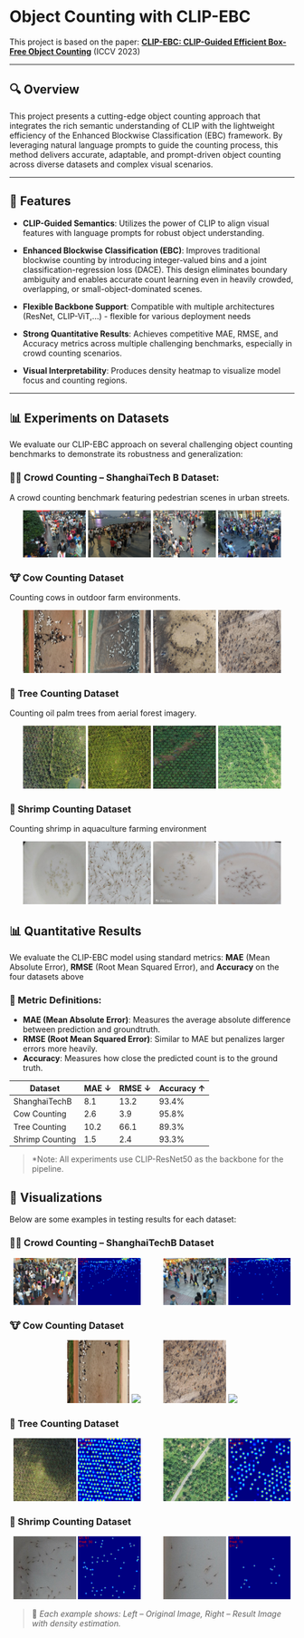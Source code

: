 # Object Counting with CLIP-EBC

This project is based on the paper: **[CLIP-EBC: CLIP-Guided Efficient Box-Free Object Counting](https://arxiv.org/abs/2308.13741)** (ICCV 2023)

---

## 🔍 Overview

This project presents a cutting-edge object counting approach that integrates the rich semantic understanding of CLIP with the lightweight efficiency of the Enhanced Blockwise Classification (EBC) framework. By leveraging natural language prompts to guide the counting process, this method delivers accurate, adaptable, and prompt-driven object counting across diverse datasets and complex visual scenarios.

---

## 🧩 Features

- **CLIP-Guided Semantics**: Utilizes the power of CLIP to align visual features with language prompts for robust object understanding.

- **Enhanced Blockwise Classification (EBC)**: Improves traditional blockwise counting by introducing integer-valued bins and a joint classification-regression loss (DACE). This design eliminates boundary ambiguity and enables accurate count learning even in heavily crowded, overlapping, or small-object-dominated scenes.

- **Flexible Backbone Support**: Compatible with multiple architectures (ResNet, CLIP-ViT,...) - flexible for various deployment needs

- **Strong Quantitative Results**: Achieves competitive MAE, RMSE, and Accuracy metrics across multiple challenging benchmarks, especially in crowd counting scenarios.

- **Visual Interpretability**: Produces density heatmap to visualize model focus and counting regions.

---

## 📊 Experiments on Datasets

We evaluate our CLIP-EBC approach on several challenging object counting benchmarks to demonstrate its robustness and generalization:

### 🧍‍♂️ Crowd Counting – ShanghaiTech B Dataset:

A crowd counting benchmark featuring pedestrian scenes in urban streets.
<p align="center">
  <img src="examples/shb_1.jpg" width="22%" />
  <img src="examples/shb_2.jpg" width="22%" />
  <img src="examples/shb_3.jpg" width="22%" />
  <img src="examples/shb_4.jpg" width="22%" />
</p>

### 🐮 Cow Counting Dataset

Counting cows in outdoor farm environments.
<p align="center">
  <img src="examples/cow_1.jpg" width="22%" height="60%"/>
  <img src="examples/cow_2.jpg" width="22%" height="60%"/>
  <img src="examples/cow_3.jpg" width="22%" height="60%"/>
  <img src="examples/cow_4.jpg" width="22%" height="60%"/>
</p>

### 🌳 Tree Counting Dataset

Counting oil palm trees from aerial forest imagery.
<p align="center">
  <img src="examples/tree_1.jpg" width="22%" />
  <img src="examples/tree_2.jpg" width="22%" />
  <img src="examples/tree_3.jpg" width="22%" />
  <img src="examples/tree_4.jpg" width="22%" />
</p>

### 🦐 Shrimp Counting Dataset

Counting shrimp in aquaculture farming environment
<p align="center">
  <img src="examples/shrimp_1.jpg" width="22%" />
  <img src="examples/shrimp_2.jpg" width="22%" />
  <img src="examples/shrimp_3.jpg" width="22%" />
  <img src="examples/shrimp_4.jpg" width="22%" />
</p>

## 📊 Quantitative Results

We evaluate the CLIP-EBC model using standard metrics: **MAE** (Mean Absolute Error), **RMSE** (Root Mean Squared Error), and **Accuracy** on the four datasets above
### 📐 Metric Definitions:
- **MAE (Mean Absolute Error)**: Measures the average absolute difference between prediction and groundtruth.
- **RMSE (Root Mean Squared Error)**: Similar to MAE but penalizes larger errors more heavily.
- **Accuracy**: Measures how close the predicted count is to the ground truth.
  
| Dataset                 | MAE ↓ | RMSE ↓ | Accuracy ↑ |
|-------------------------|-------|--------|------------|
| ShanghaiTechB           | 8.1   | 13.2   | 93.4%      |
| Cow Counting            | 2.6   | 3.9    | 95.8%      |
| Tree Counting           | 10.2  | 66.1   | 89.3%      |
| Shrimp Counting         | 1.5   | 2.4    | 93.3%      |

> *Note: All experiments use CLIP-ResNet50 as the backbone for the pipeline.

## 🎨 Visualizations

Below are some examples in testing results for each dataset:

### 🧍‍♂️ Crowd Counting – ShanghaiTechB Dataset

<p align="center">
  <img src="testing_examples/shb_test_1.jpg" width="22%" />
  <img src="testing_examples/shb_test_1_ovl.jpg" width="22%" />
  &nbsp;&nbsp;&nbsp;&nbsp;&nbsp;&nbsp;&nbsp;&nbsp;
  <img src="testing_examples/shb_test_2.jpg" width="22%" />
  <img src="testing_examples/shb_test_2_ovl.jpg" width="22%" />
</p>

### 🐮 Cow Counting Dataset

<p align="center">
  <img src="testing_examples/cow_test_1.jpg" width="22%" />
  <img src="testing_examples/cow_test_1_ovl.jpg" width="22%" />
  &nbsp;&nbsp;&nbsp;&nbsp;&nbsp;&nbsp;&nbsp;&nbsp;
  <img src="testing_examples/cow_test_2.jpg" width="22%" />
  <img src="testing_examples/cow_test_2_ovl.jpg" width="22%" />
</p>

### 🌳 Tree Counting Dataset

<p align="center">
  <img src="testing_examples/tree_test_1.jpg" width="22%" />
  <img src="testing_examples/tree_test_1_ovl.jpg" width="22%" />
  &nbsp;&nbsp;&nbsp;&nbsp;&nbsp;&nbsp;&nbsp;&nbsp;
  <img src="testing_examples/tree_test_2.jpg" width="22%" />
  <img src="testing_examples/tree_test_2_ovl.jpg" width="22%" />
</p>

### 🦐 Shrimp Counting Dataset

<p align="center">
  <img src="testing_examples/shrimp_test_1.jpg" width="22%" />
  <img src="testing_examples/shrimp_test_1_ovl.jpg" width="22%" />
  &nbsp;&nbsp;&nbsp;&nbsp;&nbsp;&nbsp;&nbsp;&nbsp;
  <img src="testing_examples/shrimp_test_2.jpg" width="22%" />
  <img src="testing_examples/shrimp_test_2_ovl.jpg" width="22%" />
</p>

> 📌 *Each example shows: Left – Original Image, Right – Result Image with density estimation.*

